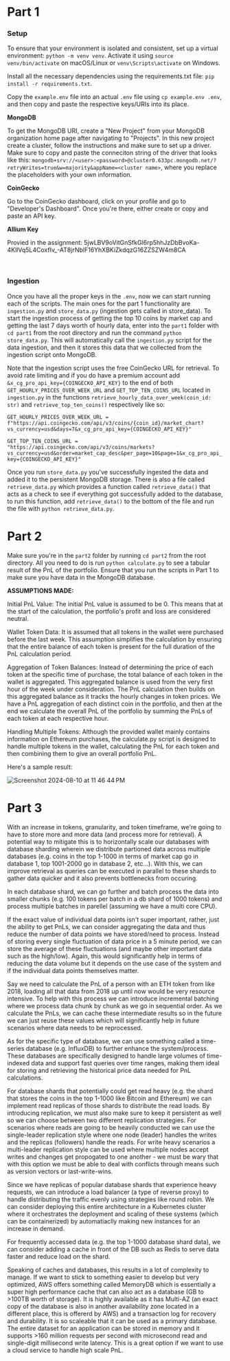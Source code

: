# Part 1

### Setup
To ensure that your environment is isolated and consistent, set up a virtual environment:
`python -m venv venv`.
Activate it using `source venv/bin/activate` on macOS/Linux or `venv\Scripts\activate` on Windows. 

Install all the necessary dependencies using the requirements.txt file: `pip install -r requirements.txt`.

Copy the `example.env` file into an actual `.env` file using `cp example.env .env`, and then copy and paste the respective keys/URIs into its place.

**MongoDB**

To get the MongoDB URI, create a "New Project" from your MongoDB organization home page after navigating to "Projects". In this new project create a cluster, follow the instructions and make sure to set up a driver. Make sure to copy and paste the conneciton string of the driver that looks like this: `mongodb+srv://<user>:<password>@cluster0.633pc.mongodb.net/?retryWrites=true&w=majority&appName=<cluster name>`, where you replace the placeholders with your own information.

**CoinGecko**

Go to the CoinGecko dashboard, click on your profile and go to "Developer's Dashboard". Once you're there, either create or copy and paste an API key.

**Allium Key**

Provied in the assignment: 5jwLBV9oVitGnSfkGl6rp5hhJzDbBvoKa-4KllVq5L4CoxfIv_-AT8jrNblF16YhXBKiZkdqzG16ZZSZW4m8CA

<br/>

### Ingestion

Once you have all the proper keys in the `.env`, now we can start running each of the scripts. The main ones for the part 1 functionality are `ingestion.py` and `store_data.py` (ingestion gets called in store_data). To start the ingestion process of getting the top 10 coins by market cap and getting the last 7 days worth of hourly data, enter into the `part1` folder with `cd part1` from the root directory and run the command `python store_data.py`. This will automatically call the `ingestion.py` script for the data ingestion, and then it stores this data that we collected from the ingestion script onto MongoDB.

Note that the ingestion script uses the free CoinGecko URL for retrieval. To avoid rate limiting and if you do have a premium account add `&x_cg_pro_api_key={COINGECKO_API_KEY}` to the end of both `GET_HOURLY_PRICES_OVER_WEEK_URL` and `GET_TOP_TEN_COINS_URL` located in `ingestion.py` in the functions `retrieve_hourly_data_over_week(coin_id: str)` and `retrieve_top_ten_coins()` respectively like so:

`GET_HOURLY_PRICES_OVER_WEEK_URL = f"https://api.coingecko.com/api/v3/coins/{coin_id}/market_chart?vs_currency=usd&days=7&x_cg_pro_api_key={COINGECKO_API_KEY}"`

`GET_TOP_TEN_COINS_URL = "https://api.coingecko.com/api/v3/coins/markets?vs_currency=usd&order=market_cap_desc&per_page=10&page=1&x_cg_pro_api_key={COINGECKO_API_KEY}"`

Once you run `store_data.py` you've successfully ingested the data and added it to the persistent MongoDB storage. There is also a file called `retrieve_data.py` which provides a function called `retrieve_data()` that acts as a check to see if everything got successfully added to the database, to run this function, add `retrieve_data()` to the bottom of the file and run the file with `python retrieve_data.py`.

# Part 2

Make sure you're in the `part2` folder by running `cd part2` from the root directory. All you need to do is run `python calculate.py` to see a tabular result of the PnL of the portfolio. Ensure that you run the scripts in Part 1 to make sure you have data in the MongoDB database.

**ASSUMPTIONS MADE:**

Initial PnL Value: The initial PnL value is assumed to be 0. This means that at the start of the calculation, the portfolio's profit and loss are considered neutral.

Wallet Token Data: It is assumed that all tokens in the wallet were purchased before the last week. This assumption simplifies the calculation by ensuring that the entire balance of each token is present for the full duration of the PnL calculation period.

Aggregation of Token Balances: Instead of determining the price of each token at the specific time of purchase, the total balance of each token in the wallet is aggregated. This aggregated balance is used from the very first hour of the week under consideration. The PnL calculation then builds on this aggregated balance as it tracks the hourly changes in token prices. We have a PnL aggregation of each distinct coin in the portfolio, and then at the end we calculate the overall PnL of the portfolio by summing the PnLs of each token at each respective hour.

Handling Multiple Tokens: Although the provided wallet mainly contains information on Ethereum purchases, the calculate.py script is designed to handle multiple tokens in the wallet, calculating the PnL for each token and then combining them to give an overall portfolio PnL.

Here's a sample result:

![Screenshot 2024-08-10 at 11 46 44 PM](https://github.com/user-attachments/assets/511d02ff-61d9-49cd-9e08-b8a389ebb2ee)


# Part 3

With an increase in tokens, granularity, and token timeframe, we're going to have to store more and more data (and process more for retrieval). A potential way to mitigate this is to horizontally scale our databases with database sharding wherein we distribute partioned data across multiple databases (e.g. coins in the top 1-1000 in terms of market cap go in database 1, top 1001-2000 go in database 2, etc...). With this, we can improve retrieval as queries can be executed in parallel to these shards to gather data quicker and it also prevents bottlenecks from occuring.

In each database shard, we can go further and batch process the data into smaller chunks (e.g. 100 tokens per batch in a db shard of 1000 tokens) and process multiple batches in parellel (assuming we have a multi core CPU).

If the exact value of individual data points isn't super important, rather, just the ability to get PnLs, we can consider aggregating the data and thus reduce the number of data points we have stored/need to process. Instead of storing every single fluctuation of data price in a 5 minute period, we can store the average of these fluctuations (and maybe other important data such as the high/low). Again, this would significantly help in terms of reducing the data volume but it depends on the use case of the system and if the individual data points themselves matter.

Say we need to calculate the PnL of a person with an ETH token from like 2018, loading all that data from 2018 up until now would be very resource intensive. To help with this process we can introduce incremental batching where we process data chunk by chunk as we go in sequential order. As we calculate the PnLs, we can cache these intermediate results so in the future we can just reuse these values which will significantly help in future scenarios where data needs to be reprocessed. 

As for the specific type of database, we can use something called a time-series database (e.g. InfluxDB) to further enhance the system/process. These databases are specifically designed to handle large volumes of time-indexed data and support fast queries over time ranges, making them ideal for storing and retrieving the historical price data needed for PnL calculations.

For database shards that potentially could get read heavy (e.g. the shard that stores the coins in the top 1-1000 like Bitcoin and Ethereum) we can implement read replicas of those shards to distribute the read loads. By introducing replication, we must also make sure to keep it persistent as well so we can choose between two different replication strategies. For scenarios where reads are going to be heavily conducted we can use the single-leader replication style where one node (leader) handles the writes and the replicas (followers) handle the reads. For write heavy scenarios a multi-leader replication style can be used where multiple nodes accept writes and changes get propogated to one another - we must be wary that with this option we must be able to deal with conflicts through means such as version vectors or last-write-wins.

Since we have replicas of popular database shards that experience heavy requests, we can introduce a load balancer (a type of reverse proxy) to handle distributing the traffic evenly using strategies like round robin. We can consider deploying this entire architecture in a Kubernetes cluster where it orchestrates the deployment and scaling of these systems (which can be containerized) by automatiaclly making new instances for an increase in demand.

For frequently accessed data (e.g. the top 1-1000 database shard data), we can consider adding a cache in front of the DB such as Redis to serve data faster and reduce load on the shard.

Speaking of caches and databases, this results in a lot of complexity to manage. If we want to stick to something easier to develop but very optimized, AWS offers something called MemoryDB which is essentially a super high performance cache that can also act as a database (GB to >100TB worth of storage). It is highly available as it has Multi-AZ (an exact copy of the database is also in another availability zone located in a different place, this is offererd by AWS) and a transaction log for recovery and durability. It is so scaleable that it can be used as a primary database.
The entire dataset for an application can be stored in memory and it supports >160 million requests per second with microsecond read and single-digit millisecond write latency. This is a great option if we want to use a cloud service to handle high scale PnL.








